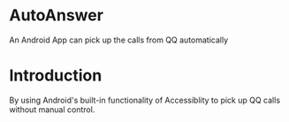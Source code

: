 # AutoAnswer
An Android App can pick up the calls from QQ automatically

# Introduction
By using Android's built-in functionality of Accessiblity to pick up QQ calls without manual control.
